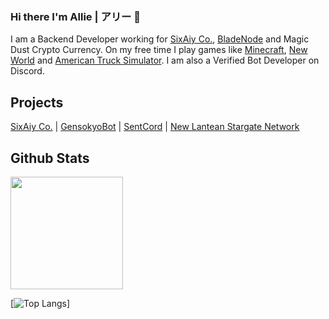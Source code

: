 ### Hi there I'm Allie | アリー 👋
I am a Backend Developer working for [SixAiy Co.](https://sixaiy.com), [BladeNode](https://bladenode.com) and Magic Dust Crypto Currency. On my free time I play games like [Minecraft](https://minecraft.net), [New World](https://newworld.com) and [American Truck Simulator](https://store.steampowered.com/app/270880/American_Truck_Simulator/). I am also a Verified Bot Developer on Discord. 

## Projects

[SixAiy Co.](https://sixaiy.com) | [GensokyoBot](https://gensokyobot.com) | [SentCord](https://sentcord.com) | [New Lantean Stargate Network](https://thenlsn.com)

## Github Stats

<img height="180em" src="https://github-readme-stats.vercel.app/api?username=SixAiy&show_icons=true&theme=dracula&hide_border=true&count_private=true&include_all_commits=true" />


[![Top Langs](https://github-readme-stats.vercel.app/api/top-langs/?username=SixAiy&layout=compact)]
